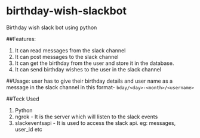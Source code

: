 # birthday-wish-slackbot
Birthday wish slack bot using python

##Features:
1. It can read messages from the slack channel
2. It can post messages to the slack channel
3. It can get the birthday from the user and store it in the database.
4. It can send birthday wishes to the user in the slack channel

##Usage:
user has to give their birthday details and user name as a message in the slack channel in this format-
`bday/<day>-<month>/<username>`

##Teck Used
1. Python
2. ngrok - It is the server which will listen to the slack events
3. slackeventsapi - It is used to access the slack api. eg: messages, user_id etc

